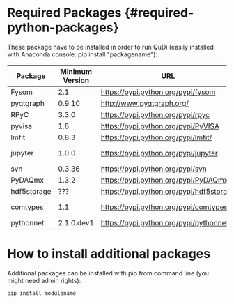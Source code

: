 
Required Packages  {#required-python-packages}
=================

These package have to be installed in order to run QuDi (easily installed with Anaconda console: pip install "packagename"):

| Package  | Minimum Version | URL  | Needed by |
| ------------- | ---------- | ------------------------------------------- | ----------- |
| Fysom         | 2.1        | https://pypi.python.org/pypi/fysom          | all         |
| pyqtgraph     | 0.9.10     | http://www.pyqtgraph.org/                   | all         |
| RPyC          | 3.3.0      | https://pypi.python.org/pypi/rpyc           | all         |
| pyvisa        | 1.8        | https://pypi.python.org/pypi/PyVISA         | Lots        |
| lmfit         | 0.8.3      | https://pypi.python.org/pypi/lmfit/         | Lots        |
| jupyter       | 1.0.0      | https://pypi.python.org/pypi/jupyter        | Manager gui, Notebook features|
| svn           | 0.3.36     | https://pypi.python.org/pypi/svn            | Manager GUI |
| PyDAQmx       | 1.3.2      | https://pypi.python.org/pypi/PyDAQmx        | NI card     |
| hdf5storage   | ???        | https://pypi.python.org/pypi/hdf5storage    | awg70k      |
| comtypes      | 1.1        | https://pypi.python.org/pypi/comtypes       | winspec_spectrometer (hardware) |
| pythonnet     | 2.1.0.dev1 | https://pypi.python.org/pypi/pythonnet      | lightfield_spectrometer |

How to install additional packages
==================================

Additional packages can be installed with pip from command line (you might need admin rights):

    pip install modulename

